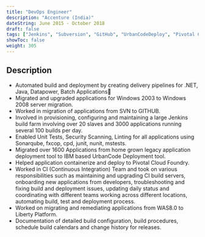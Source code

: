 ```yaml
---
title: "DevOps Engineer"
description: "Accenture (India)"
dateString: June 2015 - October 2018
draft: false
tags: ["Jenkins", "Subversion", "GitHub", "UrbanCodeDeploy", "Pivotal Cloud Foundry", "Continous Integration", "Python"]
showToc: false
weight: 305
--- 
```


## Description

- Automated build and deployment by creating delivery pipelines for .NET, Java, Datapower, Batch Applications
- Migrated and upgraded applications for Windows 2003 to Windows 2008 server migration.
- Worked in migration of applications from SVN to GITHUB.
- Involved in provisioning, configuring and maintaining a large Jenkins build farm involving over 20 slaves and 3000 applications running several 100 builds per day.
- Enabled Unit Tests, Security Scanning, Linting for all applications using Sonarqube, fxcop, cpd, junit, nunit, mstests.
- Migrated over 1600 Applications from home grown legacy application deployment tool to IBM based UrbanCode Deployment tool.
- Helped application containerize and deploy to Pivotal Cloud Foundry.
- Worked in CI (Continuous Integration) Team and took on various responsibilities such as maintaining and upgrading CI build servers, onboarding new applications from developers, troubleshooting and fixing build and deployment issues, updating daily status and coordinating with different teams working across different locations, automating build, test and deployment process.
- Worked on migrating and remediating applications from WAS8.0 to Liberty Platform.
- Documentation of detailed build configuration, build procedures, schedule build calendars and change history for releases.
